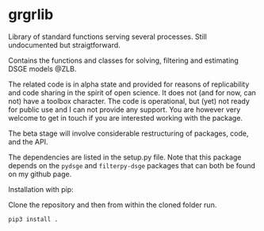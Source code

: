 # grgrlib

Library of standard functions serving several processes. Still undocumented but straigtforward. 

Contains the functions and classes for solving, filtering and estimating DSGE models @ZLB.

The related code is in alpha state and provided for reasons of replicability and code sharing in the spirit of open science. It does not (and for now, can not) have a toolbox character. The code is operational, but (yet) not ready for public use and I can not provide any support. You are however very welcome to get in touch if you are interested working with the package.

The beta stage will involve considerable restructuring of packages, code, and the API.

The dependencies are listed in the setup.py file. Note that this package depends on the `pydsge` and `filterpy-dsge` packages that can both be found on my github page.

Installation with pip:

Clone the repository and then from within the cloned folder run.
```
pip3 install .
```


